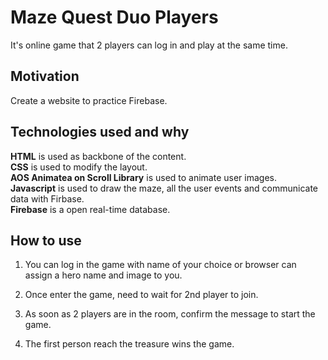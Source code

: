 # Maze Quest Duo Players
It's online game that 2 players can log in and play at the same time.

## Motivation
Create a website to practice Firebase.

## Technologies used and why
**HTML** is used as backbone of the content.  
**CSS** is used to modify the layout.  
**AOS Animatea on Scroll Library** is used to animate user images.  
**Javascript** is used to draw the maze, all the user events and communicate data with Firbase.  
**Firebase** is a open real-time database.  

## How to use
1. You can log in the game with name of your choice or browser can assign a hero name and image to you.

2. Once enter the game, need to wait for 2nd player to join.

3. As soon as 2 players are in the room, confirm the message to start the game.

4. The first person reach the treasure wins the game.